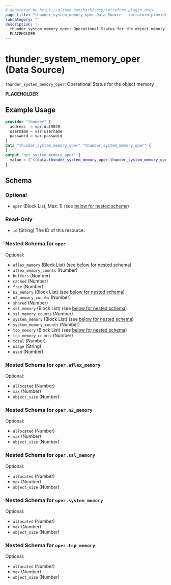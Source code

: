 ```yaml
---
# generated by https://github.com/hashicorp/terraform-plugin-docs
page_title: "thunder_system_memory_oper Data Source - terraform-provider-thunder"
subcategory: ""
description: |-
  thunder_system_memory_oper: Operational Status for the object memory
  PLACEHOLDER
---
```


# thunder_system_memory_oper (Data Source)

`thunder_system_memory_oper`: Operational Status for the object memory

__PLACEHOLDER__

## Example Usage

```terraform
provider "thunder" {
  address  = var.dut9049
  username = var.username
  password = var.password
}
data "thunder_system_memory_oper" "thunder_system_memory_oper" {
}
output "get_system_memory_oper" {
  value = ["${data.thunder_system_memory_oper.thunder_system_memory_oper}"]
}
```

<!-- schema generated by tfplugindocs -->
## Schema

### Optional

- `oper` (Block List, Max: 1) (see [below for nested schema](#nestedblock--oper))

### Read-Only

- `id` (String) The ID of this resource.

<a id="nestedblock--oper"></a>
### Nested Schema for `oper`

Optional:

- `aflex_memory` (Block List) (see [below for nested schema](#nestedblock--oper--aflex_memory))
- `aflex_memory_counts` (Number)
- `buffers` (Number)
- `cached` (Number)
- `free` (Number)
- `n2_memory` (Block List) (see [below for nested schema](#nestedblock--oper--n2_memory))
- `n2_memory_counts` (Number)
- `shared` (Number)
- `ssl_memory` (Block List) (see [below for nested schema](#nestedblock--oper--ssl_memory))
- `ssl_memory_counts` (Number)
- `system_memory` (Block List) (see [below for nested schema](#nestedblock--oper--system_memory))
- `system_memory_counts` (Number)
- `tcp_memory` (Block List) (see [below for nested schema](#nestedblock--oper--tcp_memory))
- `tcp_memory_counts` (Number)
- `total` (Number)
- `usage` (String)
- `used` (Number)

<a id="nestedblock--oper--aflex_memory"></a>
### Nested Schema for `oper.aflex_memory`

Optional:

- `allocated` (Number)
- `max` (Number)
- `object_size` (Number)


<a id="nestedblock--oper--n2_memory"></a>
### Nested Schema for `oper.n2_memory`

Optional:

- `allocated` (Number)
- `max` (Number)
- `object_size` (Number)


<a id="nestedblock--oper--ssl_memory"></a>
### Nested Schema for `oper.ssl_memory`

Optional:

- `allocated` (Number)
- `max` (Number)
- `object_size` (Number)


<a id="nestedblock--oper--system_memory"></a>
### Nested Schema for `oper.system_memory`

Optional:

- `allocated` (Number)
- `max` (Number)
- `object_size` (Number)


<a id="nestedblock--oper--tcp_memory"></a>
### Nested Schema for `oper.tcp_memory`

Optional:

- `allocated` (Number)
- `max` (Number)
- `object_size` (Number)


